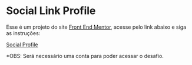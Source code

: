 # Social Link Profile

Esse é um projeto do site [Front End Mentor](https://www.frontendmentor.io), acesse pelo link abaixo e siga as instruções:
 
[Social Profile](https://www.frontendmentor.io/challenges/social-links-profile-UG32l9m6dQ)

*OBS: Será necessário uma conta para poder acessar o desafio.